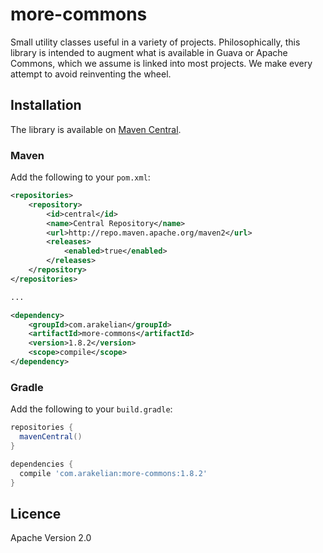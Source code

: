 # more-commons

Small utility classes useful in a variety of projects. Philosophically, this library is intended to 
augment what is available in Guava or Apache Commons, which we assume is linked into most projects. 
We make every attempt to avoid reinventing the wheel.

## Installation

The library is available on [Maven Central](https://search.maven.org/#search%7Cgav%7C1%7Cg%3A%22com.arakelian%22%20AND%20a%3A%22more-commons%22).

### Maven

Add the following to your `pom.xml`:

```xml
<repositories>
    <repository>
        <id>central</id>
        <name>Central Repository</name>
        <url>http://repo.maven.apache.org/maven2</url>
        <releases>
            <enabled>true</enabled>
        </releases>
    </repository>
</repositories>

...

<dependency>
    <groupId>com.arakelian</groupId>
    <artifactId>more-commons</artifactId>
    <version>1.8.2</version>
    <scope>compile</scope>
</dependency>
```

### Gradle

Add the following to your `build.gradle`:

```groovy
repositories {
  mavenCentral()
}

dependencies {
  compile 'com.arakelian:more-commons:1.8.2'
}
```

## Licence

Apache Version 2.0
